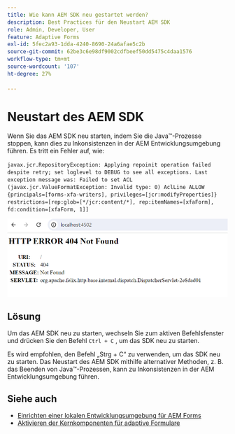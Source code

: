 ```yaml
---
title: Wie kann AEM SDK neu gestartet werden?
description: Best Practices für den Neustart AEM SDK
role: Admin, Developer, User
feature: Adaptive Forms
exl-id: 5fec2a93-1dda-4240-8690-24a6afae5c2b
source-git-commit: 62be3c6e98df9002cdfbeef50dd5475c4daa1576
workflow-type: tm+mt
source-wordcount: '107'
ht-degree: 27%

---
```


# Neustart des AEM SDK

Wenn Sie das AEM SDK neu starten, indem Sie die Java™-Prozesse stoppen, kann dies zu Inkonsistenzen in der AEM Entwicklungsumgebung führen. Es tritt ein Fehler auf, wie:

`javax.jcr.RepositoryException: Applying repoinit operation failed despite retry; set loglevel to DEBUG to see all exceptions. Last exception message was: Failed to set ACL (javax.jcr.ValueFormatException: Invalid type: 0) AclLine ALLOW {principals=[forms-xfa-writers], privileges=[jcr:modifyProperties]} restrictions=[rep:glob=[*/jcr:content/*], rep:itemNames=[xfaForm], fd:condition=[xfaForm, 1]]`

![Neustart-aem-sdk-error](/help/forms/assets/restart-sdk-error.png)

## Lösung

Um das AEM SDK neu zu starten, wechseln Sie zum aktiven Befehlsfenster und drücken Sie den Befehl `Ctrl + C` , um das SDK neu zu starten.

Es wird empfohlen, den Befehl „Strg + C“ zu verwenden, um das SDK neu zu starten. Das Neustart des AEM SDK mithilfe alternativer Methoden, z. B. das Beenden von Java™-Prozessen, kann zu Inkonsistenzen in der AEM Entwicklungsumgebung führen.

## Siehe auch

* [Einrichten einer lokalen Entwicklungsumgebung für AEM Forms](/help/forms/setup-local-development-environment.md)
* [Aktivieren der Kernkomponenten für adaptive Formulare](/help/forms/enable-adaptive-forms-core-components.md)

